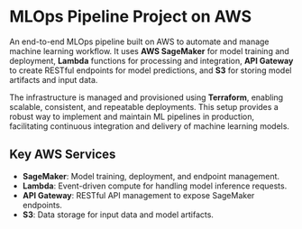 # MLOps Pipeline Project on AWS

An end-to-end MLOps pipeline built on AWS to automate and manage machine learning workflow. It uses **AWS SageMaker** for model training and deployment, **Lambda** functions for processing and integration, **API Gateway** to create RESTful endpoints for model predictions, and **S3** for storing model artifacts and input data. 

The infrastructure is managed and provisioned using **Terraform**, enabling scalable, consistent, and repeatable deployments. This setup provides a robust way to implement and maintain ML pipelines in production, facilitating continuous integration and delivery of machine learning models.

## Key AWS Services
- **SageMaker**: Model training, deployment, and endpoint management.
- **Lambda**: Event-driven compute for handling model inference requests.
- **API Gateway**: RESTful API management to expose SageMaker endpoints.
- **S3**: Data storage for input data and model artifacts.
